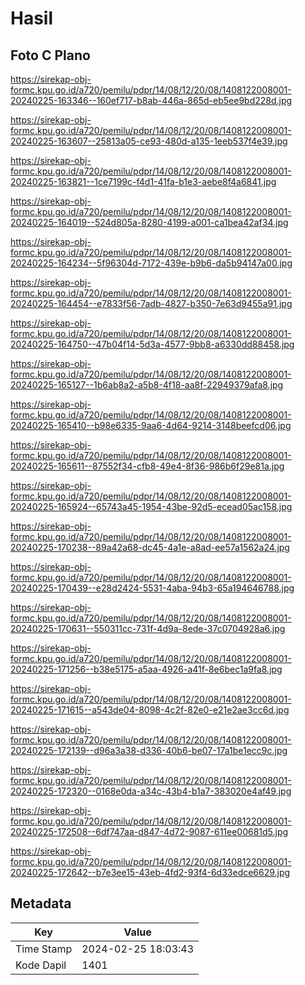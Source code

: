 # Hasil

## Foto C Plano

https://sirekap-obj-formc.kpu.go.id/a720/pemilu/pdpr/14/08/12/20/08/1408122008001-20240225-163346--160ef717-b8ab-446a-865d-eb5ee9bd228d.jpg

https://sirekap-obj-formc.kpu.go.id/a720/pemilu/pdpr/14/08/12/20/08/1408122008001-20240225-163607--25813a05-ce93-480d-a135-1eeb537f4e39.jpg

https://sirekap-obj-formc.kpu.go.id/a720/pemilu/pdpr/14/08/12/20/08/1408122008001-20240225-163821--1ce7199c-f4d1-41fa-b1e3-aebe8f4a6841.jpg

https://sirekap-obj-formc.kpu.go.id/a720/pemilu/pdpr/14/08/12/20/08/1408122008001-20240225-164019--524d805a-8280-4199-a001-ca1bea42af34.jpg

https://sirekap-obj-formc.kpu.go.id/a720/pemilu/pdpr/14/08/12/20/08/1408122008001-20240225-164234--5f96304d-7172-439e-b9b6-da5b94147a00.jpg

https://sirekap-obj-formc.kpu.go.id/a720/pemilu/pdpr/14/08/12/20/08/1408122008001-20240225-164454--e7833f56-7adb-4827-b350-7e63d9455a91.jpg

https://sirekap-obj-formc.kpu.go.id/a720/pemilu/pdpr/14/08/12/20/08/1408122008001-20240225-164750--47b04f14-5d3a-4577-9bb8-a6330dd88458.jpg

https://sirekap-obj-formc.kpu.go.id/a720/pemilu/pdpr/14/08/12/20/08/1408122008001-20240225-165127--1b6ab8a2-a5b8-4f18-aa8f-22949379afa8.jpg

https://sirekap-obj-formc.kpu.go.id/a720/pemilu/pdpr/14/08/12/20/08/1408122008001-20240225-165410--b98e6335-9aa6-4d64-9214-3148beefcd06.jpg

https://sirekap-obj-formc.kpu.go.id/a720/pemilu/pdpr/14/08/12/20/08/1408122008001-20240225-165611--87552f34-cfb8-49e4-8f36-986b6f29e81a.jpg

https://sirekap-obj-formc.kpu.go.id/a720/pemilu/pdpr/14/08/12/20/08/1408122008001-20240225-165924--65743a45-1954-43be-92d5-ecead05ac158.jpg

https://sirekap-obj-formc.kpu.go.id/a720/pemilu/pdpr/14/08/12/20/08/1408122008001-20240225-170238--89a42a68-dc45-4a1e-a8ad-ee57a1562a24.jpg

https://sirekap-obj-formc.kpu.go.id/a720/pemilu/pdpr/14/08/12/20/08/1408122008001-20240225-170439--e28d2424-5531-4aba-94b3-65a194646788.jpg

https://sirekap-obj-formc.kpu.go.id/a720/pemilu/pdpr/14/08/12/20/08/1408122008001-20240225-170631--550311cc-731f-4d9a-8ede-37c0704928a6.jpg

https://sirekap-obj-formc.kpu.go.id/a720/pemilu/pdpr/14/08/12/20/08/1408122008001-20240225-171256--b38e5175-a5aa-4926-a41f-8e6bec1a9fa8.jpg

https://sirekap-obj-formc.kpu.go.id/a720/pemilu/pdpr/14/08/12/20/08/1408122008001-20240225-171615--a543de04-8098-4c2f-82e0-e21e2ae3cc6d.jpg

https://sirekap-obj-formc.kpu.go.id/a720/pemilu/pdpr/14/08/12/20/08/1408122008001-20240225-172139--d96a3a38-d336-40b6-be07-17a1be1ecc9c.jpg

https://sirekap-obj-formc.kpu.go.id/a720/pemilu/pdpr/14/08/12/20/08/1408122008001-20240225-172320--0168e0da-a34c-43b4-b1a7-383020e4af49.jpg

https://sirekap-obj-formc.kpu.go.id/a720/pemilu/pdpr/14/08/12/20/08/1408122008001-20240225-172508--6df747aa-d847-4d72-9087-611ee00681d5.jpg

https://sirekap-obj-formc.kpu.go.id/a720/pemilu/pdpr/14/08/12/20/08/1408122008001-20240225-172642--b7e3ee15-43eb-4fd2-93f4-6d33edce6629.jpg


## Metadata

| Key        | Value               |
| ---------- | ------------------- |
| Time Stamp | 2024-02-25 18:03:43 |
| Kode Dapil | 1401                |



